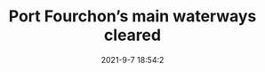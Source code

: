 ---
"title": "Port Fourchon’s main waterways cleared"
"date": "2021-9-7 18:54:2"
"feed_name": "OFFSHOREMAG"
"feed_website": "https://www.offshore-mag.com/"
"feed_rss": "https://www.offshore-mag.com/__rss/website-scheduled-content.xml?input=%7B%22sectionAlias%22%3A%22home%22%7D"
"link": "https://www.offshore-mag.com/regional-reports/us-gulf-of-mexico/article/14209890/port-fourchons-main-waterways-cleared"
"file": "_posts/2021-9-7-18-54-2_OFFSHOREMAG_b6b4189f1508e304693cf2e408c64fb9c00efeb6.md"
"accident": "0"
"drilling": "0"
"dead": "0"
"injured": "0"
---